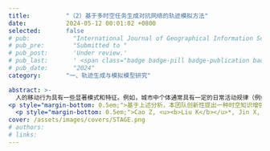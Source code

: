 ```yaml
---
title:          "（2）基于多时空任务生成对抗网络的轨迹模拟方法"
date:           2024-05-12 00:01:02 +0800
selected:       false
# pub:            "International Journal of Geographical Information Science (IJGIS)"
# pub_pre:        "Submitted to "
# pub_post:       'Under review.'
# pub_last:       ' <span class="badge badge-pill badge-publication badge-success">Spotlight</span>'
# pub_date:       "2024"
category:       "一、轨迹生成与模拟模型研究"

abstract: >-
  人的移动行为具有一些显著模式和特征。例如，城市中个体通常具有一定的日常活动规律（例如，晚上居家、白天工作），形成特定的时序模式；轨迹可使用不同粒度的空间单元表达，而不同尺度下生成的轨迹应当具有空间一致性（例如，1公里网格应当是相应2公里网格的一部分）。上述模式和特征可以从轨迹中直接获取，并将其视为轨迹固有的显式时空知识，通过多任务学习来指导轨迹生成过程。
<p style="margin-bottom: 0.5em;">基于上述分析，本团队创新性提出一种时空知识增强的多任务生成对抗网络——STAGE (Spatiotemporal-knowledge enhanced multi-TAsk GEnerative adversarial network)用于生成大规模个体时空轨迹。STAGE主要采用GAN架构，由生成器和判别器两部分组成。生成器包含三个分阶段的时空生成任务，依次是①个体活动序列生成、②街道层面（粗粒度）的个体轨迹生成和③社区层面（细粒度）的个体轨迹生成。其中，社区层面（细粒度）的轨迹生成为主任务，其余两个为辅任务。判别器主要用于鉴别所生成轨迹的真实度。此外，本文在对抗训练阶段设计了空间一致性损失函数，以约束不同尺度下生成的轨迹在空间上保持一致。STAGE所生成的轨迹数据与真实数据更加接近，不但在下游任务中具有较好可用性，且通过了隐私泄露测试。<a href='https://mp.weixin.qq.com/s/j7eZiQvLWuoGKdFa-zpqqg' target='_blank'>[详细介绍]</a></p>
  <p style="margin-bottom: 0.5em;">Cao Z, <u><b>Liu K</b></u>*, Jin X, Ning L, Yin L, Lu F. STAGE: A Spatiotemporal-Knowledge Enhanced Multi-Task Generative Adversarial Network (GAN) for Trajectory Generation[J]. International Journal of Geographical Information Science, 2024.（中科院一区SCI）<a href='https://doi.org/10.1080/13658816.2023.2292570' target='_blank'>[paper]</a></p>
cover: /assets/images/covers/STAGE.png
# authors:
# links:
---
```

